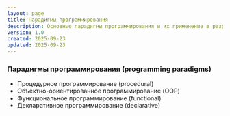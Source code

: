 ```yaml
---
layout: page
title: Парадигмы программирования
description: Основные парадигмы программирования и их применение в разработке ПО
version: 1.0
created: 2025-09-23
updated: 2025-09-23
---
```


### Парадигмы программирования (programming paradigms)
- Процедурное программирование (procedural)
- Объектно-ориентированное программирование (OOP)
- Функциональное программирование (functional)
- Декларативное программирование (declarative)